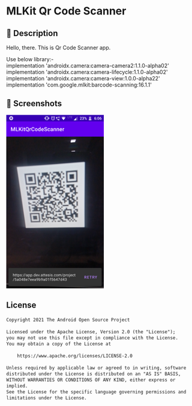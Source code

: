 # MLKit Qr Code Scanner


## :scroll: Description
<!--- Describe your app in one or two sentences -->
Hello, there.
This is Qr Code Scanner app.

Use below library:-</br>
implementation 'androidx.camera:camera-camera2:1.1.0-alpha02' </br>
implementation 'androidx.camera:camera-lifecycle:1.1.0-alpha02' </br>
implementation 'androidx.camera:camera-view:1.0.0-alpha22' </br>
implementation 'com.google.mlkit:barcode-scanning:16.1.1'


## :camera_flash: Screenshots
<!-- You can add more screenshots here if you like -->
<img src="/results/screenshot.png" width="260">

## License
```
Copyright 2021 The Android Open Source Project

Licensed under the Apache License, Version 2.0 (the "License");
you may not use this file except in compliance with the License.
You may obtain a copy of the License at

    https://www.apache.org/licenses/LICENSE-2.0

Unless required by applicable law or agreed to in writing, software
distributed under the License is distributed on an "AS IS" BASIS,
WITHOUT WARRANTIES OR CONDITIONS OF ANY KIND, either express or implied.
See the License for the specific language governing permissions and
limitations under the License.
```
